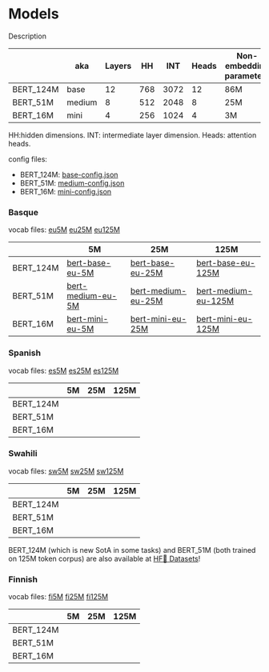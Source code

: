 # Models

Description

|           | aka    | Layers | HH     | INT  | Heads | Non-embedding parameters | Parameters |
|-----------|--------|--------|--------|------|-------|--------------------------|------------|
| BERT_124M | base   | 12     | 768    | 3072 | 12    | 86M                      | 124M       |
| BERT_51M  | medium | 8      | 512    | 2048 | 8     | 25M                      | 51M        |
| BERT_16M  | mini   | 4      | 256    | 1024 | 4     | 3M                       | 16M        |

HH:hidden dimensions. INT: intermediate layer dimension. Heads: attention heads.

config files: 

* BERT_124M: [base-config.json](https://storage.cloud.google.com/elhuyar/low-scaling-laws/models/bert_base_eu_125M/config.json)
* BERT_51M: [medium-config.json](https://storage.cloud.google.com/elhuyar/low-scaling-laws/models/bert_medium_eu_125M/config.json)
* BERT_16M: [mini-config.json](https://storage.cloud.google.com/elhuyar/low-scaling-laws/models/bert_mini_eu_125M/config.json)


### Basque
vocab files: [eu5M](https://storage.cloud.google.com/elhuyar/low-scaling-laws/models/bert_base_eu_5M/vocab.txt) [eu25M](https://storage.cloud.google.com/elhuyar/low-scaling-laws/models/bert_base_eu_25M/vocab.txt) [eu125M](https://storage.cloud.google.com/elhuyar/low-scaling-laws/models/bert_base_eu_125M/vocab.txt)

|            |   5M                             |   25M                             |   125M                                |
|------------|----------------------------------|-----------------------------------|---------------------------------------|
| BERT_124M  |  [bert-base-eu-5M](https://storage.cloud.google.com/elhuyar/low-scaling-laws/models/bert_base_eu_5M/pytorch_model.bin)  |  [bert-base-eu-25M](https://storage.cloud.google.com/elhuyar/low-scaling-laws/models/bert_base_eu_25M/pytorch_model.bin)  |   [bert-base-eu-125M](https://storage.cloud.google.com/elhuyar/low-scaling-laws/models/bert_base_eu_125M/pytorch_model.bin) |
| BERT_51M   |  [bert-medium-eu-5M](https://storage.cloud.google.com/elhuyar/low-scaling-laws/models/bert_medium_eu_5M/pytorch_model.bin)  |  [bert-medium-eu-25M](https://storage.cloud.google.com/elhuyar/low-scaling-laws/models/bert_medium_eu_25M/pytorch_model.bin)  |   [bert-medium-eu-125M](https://storage.cloud.google.com/elhuyar/low-scaling-laws/models/bert_medium_eu_125M/pytorch_model.bin) |
| BERT_16M   | [bert-mini-eu-5M](https://storage.cloud.google.com/elhuyar/low-scaling-laws/models/bert_mini_eu_5M/pytorch_model.bin)  |  [bert-mini-eu-25M](https://storage.cloud.google.com/elhuyar/low-scaling-laws/models/bert_mini_eu_25M/pytorch_model.bin)  |   [bert-mini-eu-125M](https://storage.cloud.google.com/elhuyar/low-scaling-laws/models/bert_mini_eu_125M/pytorch_model.bin) |

### Spanish

vocab files: [es5M](https://storage.cloud.google.com/elhuyar/low-scaling-laws/models/bert_base_es_5M/vocab.txt) [es25M](https://storage.cloud.google.com/elhuyar/low-scaling-laws/models/bert_base_es_25M/vocab.txt) [es125M](https://storage.cloud.google.com/elhuyar/low-scaling-laws/models/bert_base_es_125M/vocab.txt)

|            |   5M                             |   25M                             |   125M                                |
|------------|----------------------------------|-----------------------------------|---------------------------------------|
| BERT_124M  |                                  |                                   |                                       |
| BERT_51M   |                                  |                                   |                                       |
| BERT_16M   |                                  |                                   |                                       |

### Swahili

vocab files: [sw5M](https://storage.cloud.google.com/elhuyar/low-scaling-laws/models/bert_base_sw_5M/vocab.txt) [sw25M](https://storage.cloud.google.com/elhuyar/low-scaling-laws/models/bert_base_sw_25M/vocab.txt) [sw125M](https://storage.cloud.google.com/elhuyar/low-scaling-laws/models/bert_base_sw_125M/vocab.txt)

|            |   5M                             |   25M                             |   125M                                |
|------------|----------------------------------|-----------------------------------|---------------------------------------|
| BERT_124M  |                                  |                                   |                                       |
| BERT_51M   |                                  |                                   |                                       |
| BERT_16M   |                                  |                                   |                                       |

BERT_124M (which is new SotA in some tasks) and BERT_51M (both trained on 125M token corpus) are also available at [HF🤗 Datasets](https://huggingface.co/datasets/orai-nlp/bert-base-sw)!

### Finnish

vocab files: [fi5M](https://storage.cloud.google.com/elhuyar/low-scaling-laws/models/bert_base_fi_5M/vocab.txt) [fi25M](https://storage.cloud.google.com/elhuyar/low-scaling-laws/models/bert_base_fi_25M/vocab.txt) [fi125M](https://storage.cloud.google.com/elhuyar/low-scaling-laws/models/bert_base_fi_125M/vocab.txt)

|            |   5M                             |   25M                             |   125M                                |
|------------|----------------------------------|-----------------------------------|---------------------------------------|
| BERT_124M  |                                  |                                   |                                       |
| BERT_51M   |                                  |                                   |                                       |
| BERT_16M   |                                  |                                   |                                       |
